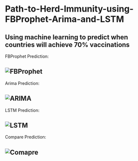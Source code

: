 # Path-to-Herd-Immunity-using-FBProphet-Arima-and-LSTM
Using machine learning to predict when countries will achieve 70% vaccinations
------------------------------------------------------------------------------
FBProphet Prediction:

![FBProphet](https://user-images.githubusercontent.com/70547990/147269662-28c13a8d-0c0a-468c-811e-25d58396c40a.png)
------------------------------------------------------------------------------
Arima Prediction:

![ARIMA](https://user-images.githubusercontent.com/70547990/147269690-7476e08c-e08c-4ebf-98c6-3ab5896cc7e9.png)
------------------------------------------------------------------------------
LSTM Prediction:

![LSTM](https://user-images.githubusercontent.com/70547990/147269928-6df7a12e-4221-46d6-b4c3-8a4f9aedfe86.png)
------------------------------------------------------------------------------
Compare Prediction:

![Comapre](https://user-images.githubusercontent.com/70547990/147269680-fe3125b8-4df5-466c-a51b-a5a5f912d78f.png)
------------------------------------------------------------------------------






